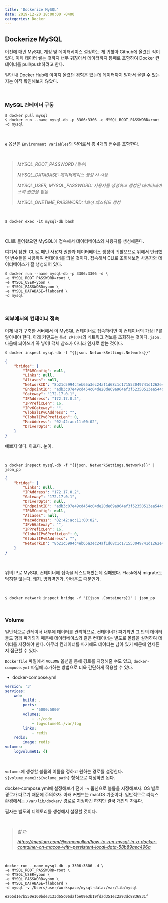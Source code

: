 ```yaml
---
title: 'Dockerize MySQL'
date: 2019-12-20 18:00:00 -0400
categories: Docker
---
```


## Dockerize MySQL

이전에 매번 MySQL 계정 및 데이터베이스 설정하는 게 귀찮아 Github에 올렸던 적이 있다. 이제 데이터 쌓는 것까지 너무 귀찮아서 데이터까지 통째로 포함하여 Docker 컨테이너를 pull/push하려고 한다.

일단 내 Docker Hub에 이미지 올렸던 경험은 있는데 데이터까지 말아서 올릴 수 있는지는 아직 확인해보지 않았다.

<br>

### MySQL 컨테이너 구동

```
$ docker pull mysql
$ docker run --name mysql-db -p 3306:3306 -e MYSQL_ROOT_PASSWORD=root -d mysql
```

<br>

`e` 옵션은 `Environment Variables`의 약어로서 총 4개의 변수를 포함한다.

<br>

> _MYSQL_ROOT_PASSWORD (필수)_
>
> _MYSQL_DATABASE: 데이터베이스 생성 시 사용_
>
> _MYSQL_USER, MYSQL_PASSWORD: 사용자를 생성하고 생성된 데이터베이스의 권한을 얻음_
>
> _MYSQL_ONETIME_PASSWORD: 1회성 패스워드 생성_

<br>

```
$ docker exec -it mysql-db bash
```

<br>

CLI로 들어왔으면 MySQL에 접속해서 데이터베이스와 사용자를 생성해준다.

여기서 잠깐! CLI로 매번 사용자 권한과 데이터베이스 생성이 귀찮으므로 위에서 언급했던 변수들을 사용하여 컨테이너를 띄울 것이다. 접속해서 CLI로 조회해보면 사용자와 데이터베이스가 잘 생성되어 있다.

```
$ docker run --name mysql-db -p 3306:3306 -d \
-e MYSQL_ROOT_PASSWORD=root \
-e MYSQL_USER=yoon \
-e MYSQL_PASSWORD=yoon \
-e MYSQL_DATABASE=flaboard \
-d mysql
```

<br>

### 외부에서의 컨테이너 접속

이제 내가 구축한 서버에서 이 MySQL 컨테이너로 접속하려면 이 컨테이너의 가상 IP를 알아내야 한다. 아래 커맨드는 `특정 컨테이너`의 네트워크 정보를 조회하는 것이다. `json.` 다음에 띄어쓰기 꼭 넣어! 객체 참조가 아니라 인자로 받는 것이다.

```
$ docker inspect mysql-db -f "{{json. NetworkSettings.Networks}}"
```

```json
{
	"bridge": {
		"IPAMConfig": null,
		"Links": null,
		"Aliases": null,
		"NetworkID": "8b21c5994c4eb65a3ec24af1d68c1c171553049741d1262e4a23b1de630782a1",
		"EndpointID": "adb3c07e49cd454c04de20de69a964af3f52350513ea544d4216894cce24ea2a",
		"Gateway": "172.17.0.1",
		"IPAddress": "172.17.0.2",
		"IPPrefixLen": 16,
		"IPv6Gateway": "",
		"GlobalIPv6Address": "",
		"GlobalIPv6PrefixLen": 0,
		"MacAddress": "02:42:ac:11:00:02",
		"DriverOpts": null
	}
}
```

예쁘지 않다. 아프다. 눈이.

<br>

```
$ docker inspect mysql-db -f "{{json. NetworkSettings.Networks}}" | json_pp
```

```json
{
	"bridge": {
		"Links": null,
		"IPAddress": "172.17.0.2",
		"Gateway": "172.17.0.1",
		"DriverOpts": null,
		"EndpointID": "adb3c07e49cd454c04de20de69a964af3f52350513ea544d4216894cce24ea2a",
		"IPAMConfig": null,
		"Aliases": null,
		"MacAddress": "02:42:ac:11:00:02",
		"IPv6Gateway": "",
		"IPPrefixLen": 16,
		"GlobalIPv6PrefixLen": 0,
		"GlobalIPv6Address": "",
		"NetworkID": "8b21c5994c4eb65a3ec24af1d68c1c171553049741d1262e4a23b1de630782a1"
	}
}
```

<br>

위의 IP로 MySQL 컨테이너에 접속을 테스트해봤는데 실패했다. Flask에서 migrate도 먹히질 않는다. 왜지. 방화벽인가. 인바운드 때문인가.

<br>

```
$ docker network inspect bridge -f "{{json .Containers}}" | json_pp
```

<br>

### Volume

일반적으로 컨테이너 내부에 데이터를 관리하므로, 컨테이너가 파기되면 그 안의 데이터들도 함께 파기되기 때문에 데이터베이스와 같은 컨테이너는 별도로 볼륨을 설정하여 데이터를 저장해야 한다. 아무리 컨테이너를 파기해도 데이터는 남아 있기 때문에 언제든지 접근할 수 있다.

`Dockerfile` 파일에서 `VOLUME` 옵션을 통해 경로를 지정해줄 수도 있고, `docker-compose.yml` 파일에 추가하는 방법으로 더욱 간단하게 적용할 수 있다.

-   docker-compose.yml

```yaml
version: '3'
services:
    web:
        build: .
        ports:
            - '5000:5000'
        volumes:
            - .:/code
            - logvolume01:/var/log
        links:
            - redis
    redis:
        image: redis
volumes:
    logvolume01: {}
```

<br>

`volumes`에 생성할 볼륨의 이름을 정하고 원하는 경로를 설정한다. `${volume_name}:${volume_path}` 형식으로 지정하면 된다.

docker-compose.yml에 설정해보기 전에 `-v` 옵션으로 볼륨을 지정해보자. OS 별로 경로가 다르기 때문에 주의하자. 아래 커맨드는 macOS 기준이다. 일반적으로 리눅스 환경에서는 `/var/lib/docker/` 경로로 지정하긴 하지만 결국 개인의 자유다.

필자는 별도의 디렉토리를 생성해서 설정할 것이다.

<br>

> _참고:_
>
>  _https://medium.com/@crmcmullen/how-to-run-mysql-in-a-docker-container-on-macos-with-persistent-local-data-58b89aec496a_

<br>

```
docker run --name mysql-db -p 3306:3306 -d \
-e MYSQL_ROOT_PASSWORD=root \
-e MYSQL_USER=yoon \
-e MYSQL_PASSWORD=yoon \
-e MYSQL_DATABASE=flaboard \
-d mysql -v /Users/user/workspace/mysql-data:/var/lib/mysql
```

```
e265d1e7b550e160bde3133d65c06dafbe09e3b19fdad351ec2a93dc8836831f
```
